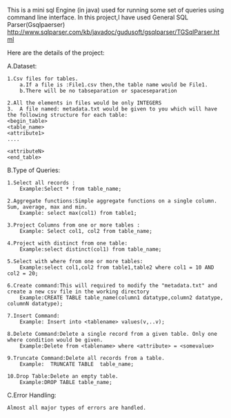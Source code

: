 This is a mini sql Engine (in java) used for running some set of queries using command line interface.
In this project,I have used General SQL Parser(Gsqlpaerser) http://www.sqlparser.com/kb/javadoc/gudusoft/gsqlparser/TGSqlParser.html

Here are the details of the project:

A.Dataset​:
	
	1.Csv files for tables. 
		a.If a file is :File1.csv then,the table name would be File1.
		b.There will be no tab­separation or space­separation 
	
	2.All the elements in files would be ​only INTEGERS​
	3.  A file named: metadata.txt​ would be given to you which will have the following structure for each table: 
	<begin_table>
	<table_name> 
	<attribute1> 
	.... 
	 
	<attributeN> 
	<end_table>

B.Type of Queries:

	1.Select all records​ : 
		Example:Select * from table_name;
	
	2.Aggregate functions:​Simple aggregate functions on a single column. Sum, average, max and min.
		Example: select max(col1) from table1;
		
	3.Project Columns​ from one or more tables :
		Example: Select col1, col2 from table_name; 
		
	4.Project with distinct from one table:
		Example:select distinct(col1) from table_name;
		
	5.Select with where from one or more tables:​ 
		Example:select col1,col2 from table1,table2 where col1 = 10 AND col2 = 20;
		 
	6.Create command:​This will required to modify the ​"metadata.txt" and create a new csv file in the working directory
		Example:CREATE TABLE table_name(column1 datatype,column2 datatype, columnN datatype);
		
	7.Insert Command: 
		​Example: Insert into <table­name> values(v​,..v​);
		
	8.Delete Command:​Delete a single record from a given table. Only one where condition would be given.
		Example:Delete from <table­name> where <attribute> = <some­value>
	
	9.​Truncate Command:​Delete all records from a table.
		Example:  TRUNCATE TABLE  table_name;
	
	10.​Drop Table:​Delete an empty table.
		Example:DROP TABLE table_name; 
	
C.Error Handling:

	Almost all major types of errors are handled.

